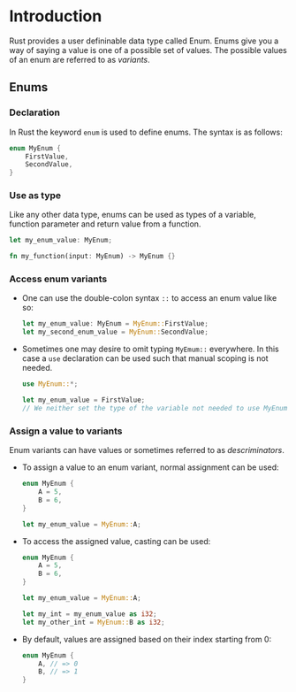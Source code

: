 # Introduction

Rust provides a user defininable data type called Enum. Enums give you a way of
saying a value is one of a possible set of values. The possible values of an
enum are referred to as _variants_.

## Enums

### Declaration 
In Rust the keyword `enum` is used to define enums. The syntax is as follows:
```rust
enum MyEnum {
    FirstValue,
    SecondValue,
}
```

### Use as type
Like any other data type, enums can be used as types of a variable, function
parameter and return value from a function.

```rust
let my_enum_value: MyEnum;

fn my_function(input: MyEnum) -> MyEnum {}
```

### Access enum variants
- One can use the double-colon syntax `::` to access an enum value like so:
    ```rust
    let my_enum_value: MyEnum = MyEnum::FirstValue;
    let my_second_enum_value = MyEnum::SecondValue;
    ```

- Sometimes one may desire to omit typing `MyEmum::` everywhere. In this case a
 `use` declaration can be used such that manual scoping is not needed.
    ```rust
    use MyEnum::*;

    let my_enum_value = FirstValue;
    // We neither set the type of the variable not needed to use MyEnum:: prefix
    ```

### Assign a value to variants
Enum variants can have values or sometimes referred to as _descriminators_.
- To assign a value to an enum variant, normal assignment can be used:
    ```rust
    enum MyEnum {
        A = 5,
        B = 6,
    }

    let my_enum_value = MyEnum::A;
    ```

- To access the assigned value, casting can be used:
    ```rust
    enum MyEnum {
        A = 5,
        B = 6,
    }

    let my_enum_value = MyEnum::A;

    let my_int = my_enum_value as i32;
    let my_other_int = MyEnum::B as i32;
    ```

- By default, values are assigned based on their index starting from 0:
    ```rust
    enum MyEnum {
        A, // => 0
        B, // => 1
    }
    ```
